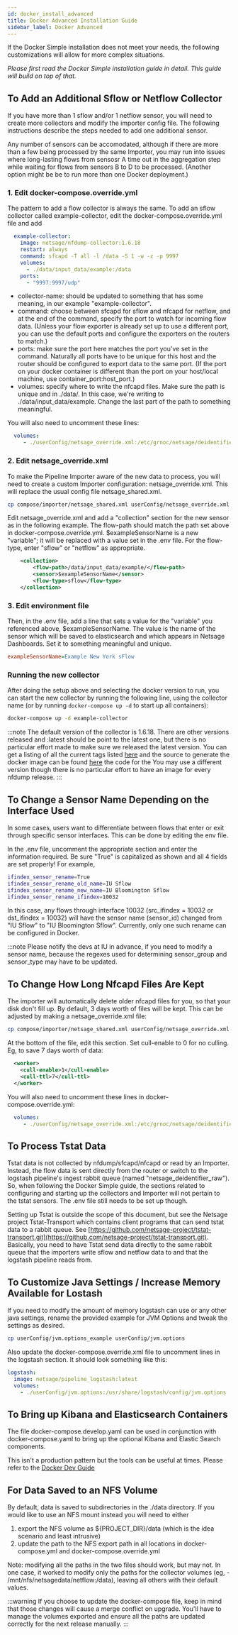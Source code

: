 ```yaml
---
id: docker_install_advanced
title: Docker Advanced Installation Guide
sidebar_label: Docker Advanced
---
```


If the Docker Simple installation does not meet your needs, the following customizations will allow for more complex situations.

*Please first read the Docker Simple installation guide in detail. This guide will build on top of that.*


## To Add an Additional Sflow or Netflow Collector

If you have more than 1 sflow and/or 1 netflow sensor, you will need to create more collectors and modify the importer config file. The following instructions describe the steps needed to add one additional sensor.

Any number of sensors can be accomodated, although if there are more than a few being processed by the same Importer, you may run into issues where long-lasting flows from sensosr A time out in the aggregation step while waiting for flows from sensors B to D to be processed. (Another option might be be to run more than one Docker deployment.) 


### 1. Edit docker-compose.override.yml

The pattern to add a flow collector is always the same. To add an sflow collector called example-collector, edit the docker-compose.override.yml file and add

```yaml
  example-collector:
    image: netsage/nfdump-collector:1.6.18
    restart: always
    command: sfcapd -T all -l /data -S 1 -w -z -p 9997
    volumes:
      - ./data/input_data/example:/data
    ports:
      - "9997:9997/udp"
```

- collector-name: should be updated to something that has some meaning, in our example "example-collector".
- command: choose between sfcapd for sflow and nfcapd for netflow, and at the end of the command, specify the port to watch for incoming flow data.  (Unless your flow exporter is already set up to use a different port, you can use the default ports and configure the exporters on the routers to match.)
- ports: make sure the port here matches the port you've set in the command. Naturally all ports have to be unique for this host and the 
router should be configured to export data to the same port. (If the port on your docker container is different than the port on your host/local machine, use container_port:host_port.) 
- volumes: specify where to write the nfcapd files. Make sure the path is unique and in ./data/. In this case, we're writing to ./data/input_data/example. Change the last part of the path to something meaningful.

You will also need to uncomment these lines: 

```yaml
  volumes:
     - ./userConfig/netsage_override.xml:/etc/grnoc/netsage/deidentifier/netsage_shared.xml
```


### 2.  Edit netsage_override.xml

To make the Pipeline Importer aware of the new data to process, you will need to create a custom Importer configuration: netsage_override.xml.  This will replace the usual config file netsage_shared.xml. 

```sh
cp compose/importer/netsage_shared.xml userConfig/netsage_override.xml
```

Edit netsage_override.xml and add a "collection" section for the new sensor as in the following example. The flow-path should match the path set above in docker-compose.override.yml. $exampleSensorName is a new "variable"; it will be replaced with a value set in the .env file. For the flow-type, enter "sflow" or "netflow" as appropriate.

```xml
    <collection>
        <flow-path>/data/input_data/example/</flow-path>
        <sensor>$exampleSensorName</sensor>
        <flow-type>sflow</flow-type>
    </collection>
```

### 3. Edit environment file

Then, in the .env file, add a line that sets a value for the "variable" you referenced above, $exampleSensorName. The value is the name of the sensor which will be saved to elasticsearch and which appears in Netsage Dashboards. Set it to something meaningful and unique.

```ini
exampleSensorName=Example New York sFlow
```


### Running the new collector

After doing the setup above and selecting the docker version to run, you can start the new collector by running the following line, using the collector name (or by running `docker-compose up -d` to start up all containers):

```sh
docker-compose up -d example-collector
```

:::note
The default version of the collector is 1.6.18. There are other versions released and :latest should be point to the latest one, but there is no particular effort made to make sure we released the latest version. You can get a listing of all the current tags listed [here](https://hub.docker.com/r/netsage/nfdump-collector/tags) and the source to generate the docker image can be found [here](https://github.com/netsage-project/docker-nfdump-collector) the code for the You may use a different version though there is no particular effort to have an image for every nfdump release.
:::


## To Change a Sensor Name Depending on the Interface Used
In some cases, users want to differentiate between flows that enter or exit through specific sensor interfaces. This can be done by editing the env file.

In the .env file, uncomment the appropriate section and enter the information required. Be sure "True" is capitalized as shown and all 4 fields are set properly! For example,

```sh
ifindex_sensor_rename=True
ifindex_sensor_rename_old_name=IU Sflow 
ifindex_sensor_rename_new_name=IU Bloomington Sflow
ifindex_sensor_rename_ifindex=10032
```

In this case, any flows through interface 10032 (src_ifindex = 10032 or dst_ifindex = 10032) will have the sensor name (sensor_id) changed from "IU Sflow" to "IU Bloomington Sflow". Currently, only one such rename can be configured in Docker.

:::note
Please notify the devs at IU in advance, if you need to modify a sensor name, because the regexes used for determining sensor_group and sensor_type may have to be updated.

## To Change How Long Nfcapd Files Are Kept
The importer will automatically delete older nfcapd files for you, so that your disk don't fill up. By default, 3 days worth of files will be kept. This can be adjusted by making a netsage_override.xml file:

```sh
cp compose/importer/netsage_shared.xml userConfig/netsage_override.xml
```

At the bottom of the file, edit this section. Set cull-enable to 0 for no culling. Eg, to save 7 days worth of data:
````xml
  <worker>
    <cull-enable>1</cull-enable>
    <cull-ttl>7</cull-ttl>
  </worker>
````

You will also need to uncomment these lines in docker-compose.override.yml: 

```yaml
  volumes:
     - ./userConfig/netsage_override.xml:/etc/grnoc/netsage/deidentifier/netsage_shared.xml
```



## To Process Tstat Data
Tstat data is not collected by nfdump/sfcapd/nfcapd or read by an Importer. Instead, the flow data is sent directly from the router or switch to the logstash pipeline's ingest rabbit queue (named "netsage_deidentifier_raw").  So, when following the Docker Simple guide, the sections related to configuring and starting up the collectors and Importer will not pertain to the tstat sensors. The .env file still needs to be set up though.

Setting up Tstat is outside the scope of this document, but see the Netsage project Tstat-Transport which contains client programs that can send tstat data to a rabbit queue. See [https://github.com/netsage-project/tstat-transport.git](https://github.com/netsage-project/tstat-transport.git). Basically, you need to have Tstat send data directly to the same rabbit queue that the importers write sflow and netflow data to and that the logstash pipeline reads from.


## To Customize Java Settings / Increase Memory Available for Lostash 

If you need to modify the amount of memory logstash can use or any other java settings,
rename the provided example for JVM Options and tweak the settings as desired.

```sh
cp userConfig/jvm.options_example userConfig/jvm.options
```

Also update the docker-compose.override.xml file to uncomment lines in the logstash section. It should look something like this:

```yaml
logstash:
  image: netsage/pipeline_logstash:latest
  volumes:
    - ./userConfig/jvm.options:/usr/share/logstash/config/jvm.options
```

## To Bring up Kibana and Elasticsearch Containers

The file docker-compose.develop.yaml can be used in conjunction with docker-compose.yaml to bring up the optional Kibana and Elastic Search components.

This isn't a production pattern but the tools can be useful at times. Please refer to the [Docker Dev Guide](../devel/docker_dev_guide#optional-elasticsearch-and-kibana)

## For Data Saved to an NFS Volume

By default, data is saved to subdirectories in the ./data directory.  If you would like to use an NFS mount instead you will need to either

1. export the NFS volume as ${PROJECT_DIR}/data (which is the idea scenario and least intrusive)
2. update the path to the NFS export path in all locations in docker-compose.yml and docker-compose.override.yml

Note: modifying all the paths in the two files should work, but may not. In one case, it worked to modify only the paths for the collector volumes (eg, - /mnt/nfs/netsagedata/netflow:/data), leaving all others with their default values.

:::warning
If you choose to update the docker-compose file, keep in mind that those changes will cause a merge conflict on upgrade.
You'll have to manage the volumes exported and ensure all the paths are updated correctly for the next release manually.
:::
